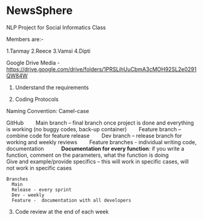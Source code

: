 # NewsSphere

NLP Project for Social Informatics Class

Members are:-

1.Tanmay
2.Reece
3.Vamsi
4.Dipti

Google Drive Media - https://drive.google.com/drive/folders/1PRSLihUuCbmA3cMOH92SL2e0291QW84W 

1. Understand the requirements​

2. Coding Protocols

  Naming Convention: Camel-case
  
  GitHub​
    Main branch – final branch once project is done and everything is working (no buggy codes, back-up container)​
    Feature branch – combine code for feature release​
    Dev branch – release branch for working and weekly reviews​
    Feature branches - individual writing code, documentation​
     **Documentation for every function**: if you write a function, comment on the parameters, what the function is doing​
       Give and example/provide specifics – this will work in specific cases, will not work in specific cases​
  
    Branches
      Main
      Release - every sprint
      Dev - weekly
      Feature -  documentation with all developers

3. Code review at the end of each week​
